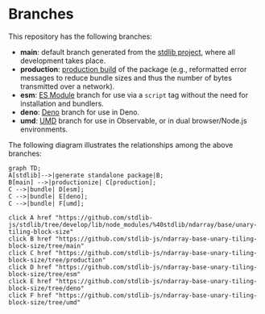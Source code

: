 <!--

@license Apache-2.0

Copyright (c) 2022 The Stdlib Authors.

Licensed under the Apache License, Version 2.0 (the "License");
you may not use this file except in compliance with the License.
You may obtain a copy of the License at

    http://www.apache.org/licenses/LICENSE-2.0

Unless required by applicable law or agreed to in writing, software
distributed under the License is distributed on an "AS IS" BASIS,
WITHOUT WARRANTIES OR CONDITIONS OF ANY KIND, either express or implied.
See the License for the specific language governing permissions and
limitations under the License.

-->

# Branches

This repository has the following branches:

-   **main**: default branch generated from the [stdlib project][stdlib-url], where all development takes place.
-   **production**: [production build][production-url] of the package (e.g., reformatted error messages to reduce bundle sizes and thus the number of bytes transmitted over a network).
-   **esm**: [ES Module][esm-url] branch for use via a `script` tag without the need for installation and bundlers.
-   **deno**: [Deno][deno-url] branch for use in Deno.
-   **umd**: [UMD][umd-url] branch for use in Observable, or in dual browser/Node.js environments.

The following diagram illustrates the relationships among the above branches:

```mermaid
graph TD;
A[stdlib]-->|generate standalone package|B;
B[main] -->|productionize| C[production];
C -->|bundle| D[esm];
C -->|bundle| E[deno];
C -->|bundle| F[umd];

click A href "https://github.com/stdlib-js/stdlib/tree/develop/lib/node_modules/%40stdlib/ndarray/base/unary-tiling-block-size"
click B href "https://github.com/stdlib-js/ndarray-base-unary-tiling-block-size/tree/main"
click C href "https://github.com/stdlib-js/ndarray-base-unary-tiling-block-size/tree/production"
click D href "https://github.com/stdlib-js/ndarray-base-unary-tiling-block-size/tree/esm"
click E href "https://github.com/stdlib-js/ndarray-base-unary-tiling-block-size/tree/deno"
click F href "https://github.com/stdlib-js/ndarray-base-unary-tiling-block-size/tree/umd"
```

[stdlib-url]: https://github.com/stdlib-js/stdlib/tree/develop/lib/node_modules/%40stdlib/ndarray/base/unary-tiling-block-size
[production-url]: https://github.com/stdlib-js/ndarray-base-unary-tiling-block-size/tree/production
[deno-url]: https://github.com/stdlib-js/ndarray-base-unary-tiling-block-size/tree/deno
[umd-url]: https://github.com/stdlib-js/ndarray-base-unary-tiling-block-size/tree/umd
[esm-url]: https://github.com/stdlib-js/ndarray-base-unary-tiling-block-size/tree/esm